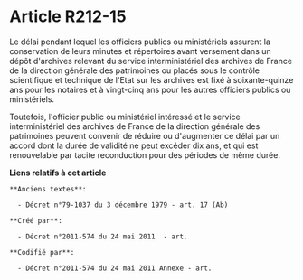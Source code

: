 # Article R212-15

Le délai pendant lequel les officiers publics ou ministériels assurent la conservation de leurs minutes et répertoires avant
versement dans un dépôt d'archives relevant du service interministériel des archives de France de la direction générale des
patrimoines ou placés sous le contrôle scientifique et technique de l'Etat sur les archives est fixé à soixante-quinze ans
pour les notaires et à vingt-cinq ans pour les autres officiers publics ou ministériels.

Toutefois, l'officier public ou ministériel intéressé et le service interministériel des archives de France de la direction
générale des patrimoines peuvent convenir de réduire ou d'augmenter ce délai par un accord dont la durée de validité ne peut
excéder dix ans, et qui est renouvelable par tacite reconduction pour des périodes de même durée.

**Liens relatifs à cet article**

	**Anciens textes**:

	  - Décret n°79-1037 du 3 décembre 1979 - art. 17 (Ab)

	**Créé par**:

	  - Décret n°2011-574 du 24 mai 2011  - art.

	**Codifié par**:

	  - Décret n°2011-574 du 24 mai 2011 Annexe - art.
